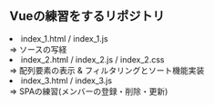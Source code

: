 <h2>Vueの練習をするリポジトリ</h2>

<li>
 index_1.html / index_1.js<br>
 => ソースの写経
</li>

<li>
 index_2.html / index_2.js / index_2.css<br>
 => 配列要素の表示 & フィルタリングとソート機能実装
</li>

<li>
 index_3.html / index_3.js<br>
 => SPAの練習(メンバーの登録・削除・更新)
</li>
